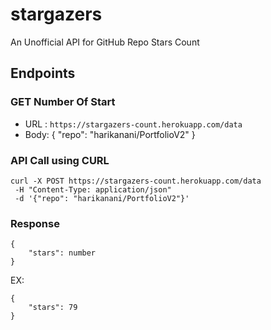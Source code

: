 # stargazers
An Unofficial API for GitHub Repo Stars Count

## Endpoints

### GET Number Of Start
 - URL : `https://stargazers-count.herokuapp.com/data`
 - Body: {
              "repo": "harikanani/PortfolioV2" 
         } 
         

### API Call using CURL
  ```
  curl -X POST https://stargazers-count.herokuapp.com/data 
   -H "Content-Type: application/json"
   -d '{"repo": "harikanani/PortfolioV2"}'
  ```

### Response 
```
{
    "stars": number
}
```

EX:  
```
{
    "stars": 79
}
````
